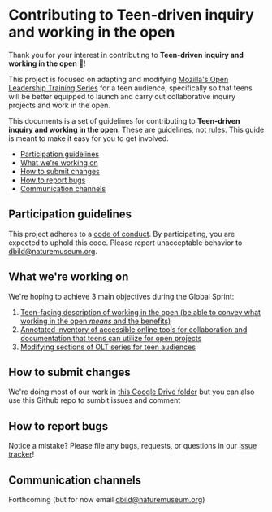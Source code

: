 # Contributing to Teen-driven inquiry and working in the open

Thank you for your interest in contributing to **Teen-driven inquiry and working in the open** :tada:! 

This project is focused on adapting and modifying [Mozilla's Open Leadership Training Series](https://mozilla.github.io/open-leadership-training-series/) for a teen audience, specifically so that teens will be better equipped to launch and carry out collaborative inquiry projects and work in the open.

This documents is a set of guidelines for contributing to **Teen-driven inquiry and working in the open**. These are guidelines, not rules. This guide is meant to make it easy for you to get involved.

* [Participation guidelines](#participation-guidelines)
* [What we're working on](#what-were-working-on)
* [How to submit changes](#how-to-submit-changes)
* [How to report bugs](#how-to-report-bugs)
* [Communication channels](#communication-channels)

## Participation guidelines

This project adheres to a [code of conduct](CODE_OF_CONDUCT.md). By participating, you are expected to uphold this code. Please report unacceptable behavior to dbild@naturemuseum.org.

## What we're working on

We're hoping to achieve 3 main objectives during the Global Sprint:

1. [Teen-facing description of working in the open (be able to convey what working in the open *means* and the benefits)](https://github.com/dbild/teen-open-leadership/issues/4) 
2. [Annotated inventory of accessible online tools for collaboration and documentation that teens can utilize for open projects](https://github.com/dbild/teen-open-leadership/issues/2)
3. [Modifying sections of OLT series for teen audiences](https://drive.google.com/drive/folders/0B4_58xQkngljbVYwbDJHcEpjbXM?usp=sharing) 


## How to submit changes

We're doing most of our work in [this Google Drive folder](https://drive.google.com/drive/folders/0B4_58xQkngljYnhfOUZ2dUludUk?usp=sharing) but you can also use this Github repo to sumbit issues and comment

## How to report bugs

Notice a mistake? Please file any bugs, requests, or questions in our [issue tracker](https://github.com/dbild/teen-open-leadership/issues)!

## Communication channels

Forthcoming (but for now email dbild@naturemuseum.org)

